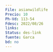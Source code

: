 ```yaml
---
File: asianwildlife
Precio: 10
Ph-Vd: 113-54
Fdesc: 2022/08/26
links: 
Status: des-link
fuente: Garca
bd: no
---
```

